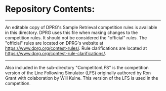 # Repository Contents: #

---------- 

An editable copy of DPRG's Sample Retrieval competition rules is available in this directory. DPRG uses this file when making changes to the competition rules. It should not be considered the "official" rules. The "official" rules are located on DPRG's website at https://www.dprg.org/contest-rules/. Rule clarifications are located at https://www.dprg.org/contest-rule-clarifications/.

---------- 

Also included in the sub-directory "CompetitonLFS" is the competition version of the Line Following Simulator (LFS) originally authored by Ron Grant with colaboration by Will Kulne. This version of the LFS is used in the competition.
